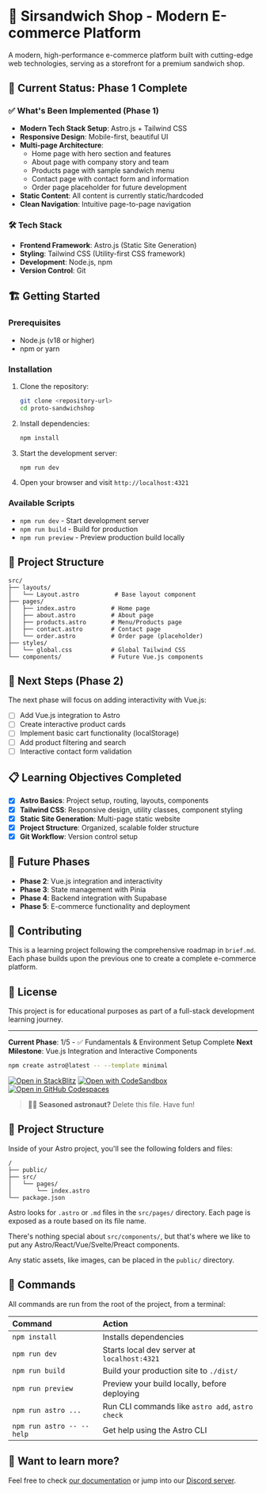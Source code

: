 # 🥪 Sirsandwich Shop - Modern E-commerce Platform

A modern, high-performance e-commerce platform built with cutting-edge web technologies, serving as a storefront for a premium sandwich shop.

## 🚀 Current Status: Phase 1 Complete

### ✅ What's Been Implemented (Phase 1)

- **Modern Tech Stack Setup**: Astro.js + Tailwind CSS
- **Responsive Design**: Mobile-first, beautiful UI
- **Multi-page Architecture**: 
  - Home page with hero section and features
  - About page with company story and team
  - Products page with sample sandwich menu
  - Contact page with contact form and information
  - Order page placeholder for future development
- **Static Content**: All content is currently static/hardcoded
- **Clean Navigation**: Intuitive page-to-page navigation

### 🛠️ Tech Stack

- **Frontend Framework**: Astro.js (Static Site Generation)
- **Styling**: Tailwind CSS (Utility-first CSS framework)
- **Development**: Node.js, npm
- **Version Control**: Git

## 🏗️ Getting Started

### Prerequisites

- Node.js (v18 or higher)
- npm or yarn

### Installation

1. Clone the repository:
   ```bash
   git clone <repository-url>
   cd proto-sandwichshop
   ```

2. Install dependencies:
   ```bash
   npm install
   ```

3. Start the development server:
   ```bash
   npm run dev
   ```

4. Open your browser and visit `http://localhost:4321`

### Available Scripts

- `npm run dev` - Start development server
- `npm run build` - Build for production
- `npm run preview` - Preview production build locally

## 📁 Project Structure

```
src/
├── layouts/
│   └── Layout.astro          # Base layout component
├── pages/
│   ├── index.astro          # Home page
│   ├── about.astro          # About page
│   ├── products.astro       # Menu/Products page
│   ├── contact.astro        # Contact page
│   └── order.astro          # Order page (placeholder)
├── styles/
│   └── global.css           # Global Tailwind CSS
└── components/              # Future Vue.js components
```

## 🎯 Next Steps (Phase 2)

The next phase will focus on adding interactivity with Vue.js:

- [ ] Add Vue.js integration to Astro
- [ ] Create interactive product cards
- [ ] Implement basic cart functionality (localStorage)
- [ ] Add product filtering and search
- [ ] Interactive contact form validation

## 📋 Learning Objectives Completed

- [x] **Astro Basics**: Project setup, routing, layouts, components
- [x] **Tailwind CSS**: Responsive design, utility classes, component styling
- [x] **Static Site Generation**: Multi-page static website
- [x] **Project Structure**: Organized, scalable folder structure
- [x] **Git Workflow**: Version control setup

## 🔮 Future Phases

- **Phase 2**: Vue.js integration and interactivity
- **Phase 3**: State management with Pinia
- **Phase 4**: Backend integration with Supabase
- **Phase 5**: E-commerce functionality and deployment

## 🤝 Contributing

This is a learning project following the comprehensive roadmap in `brief.md`. Each phase builds upon the previous one to create a complete e-commerce platform.

## 📝 License

This project is for educational purposes as part of a full-stack development learning journey.

---

**Current Phase**: 1/5 - ✅ Fundamentals & Environment Setup Complete
**Next Milestone**: Vue.js Integration and Interactive Components

```sh
npm create astro@latest -- --template minimal
```

[![Open in StackBlitz](https://developer.stackblitz.com/img/open_in_stackblitz.svg)](https://stackblitz.com/github/withastro/astro/tree/latest/examples/minimal)
[![Open with CodeSandbox](https://assets.codesandbox.io/github/button-edit-lime.svg)](https://codesandbox.io/p/sandbox/github/withastro/astro/tree/latest/examples/minimal)
[![Open in GitHub Codespaces](https://github.com/codespaces/badge.svg)](https://codespaces.new/withastro/astro?devcontainer_path=.devcontainer/minimal/devcontainer.json)

> 🧑‍🚀 **Seasoned astronaut?** Delete this file. Have fun!

## 🚀 Project Structure

Inside of your Astro project, you'll see the following folders and files:

```text
/
├── public/
├── src/
│   └── pages/
│       └── index.astro
└── package.json
```

Astro looks for `.astro` or `.md` files in the `src/pages/` directory. Each page is exposed as a route based on its file name.

There's nothing special about `src/components/`, but that's where we like to put any Astro/React/Vue/Svelte/Preact components.

Any static assets, like images, can be placed in the `public/` directory.

## 🧞 Commands

All commands are run from the root of the project, from a terminal:

| Command                   | Action                                           |
| :------------------------ | :----------------------------------------------- |
| `npm install`             | Installs dependencies                            |
| `npm run dev`             | Starts local dev server at `localhost:4321`      |
| `npm run build`           | Build your production site to `./dist/`          |
| `npm run preview`         | Preview your build locally, before deploying     |
| `npm run astro ...`       | Run CLI commands like `astro add`, `astro check` |
| `npm run astro -- --help` | Get help using the Astro CLI                     |

## 👀 Want to learn more?

Feel free to check [our documentation](https://docs.astro.build) or jump into our [Discord server](https://astro.build/chat).
